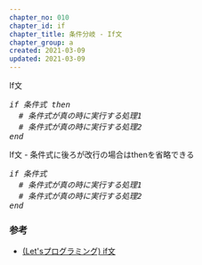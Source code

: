 ```yaml
---
chapter_no: 010
chapter_id: if
chapter_title: 条件分岐 - If文
chapter_group: a
created: 2021-03-09
updated: 2021-03-09
---
```

<div class="code-box-syntax">
<div class="title">If文</div>
<pre>
<em>if</em> <em class="blue">条件式</em> <em>then</em>
  <em class="comment"># 条件式が真の時に実行する処理1</em>
  <em class="comment"># 条件式が真の時に実行する処理2</em>
<em>end</em>
</pre>
</div>

<div class="code-box-syntax">
<div class="title">If文 - 条件式に後ろが改行の場合はthenを省略できる</div>
<pre>
<em>if</em> <em class="blue">条件式</em>
  <em class="comment"># 条件式が真の時に実行する処理1</em>
  <em class="comment"># 条件式が真の時に実行する処理2</em>
<em>end</em>
</pre>
</div>

### 参考
- [(Let'sプログラミング) if文](https://www.javadrive.jp/ruby/if/index1.html)